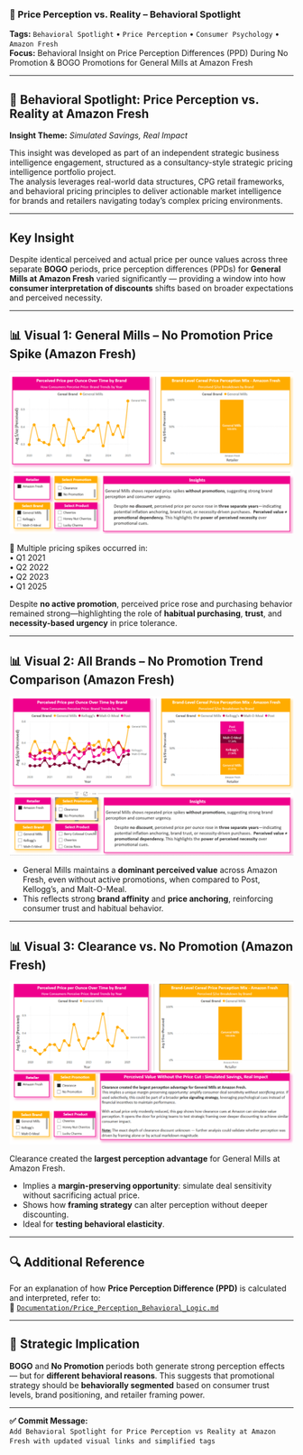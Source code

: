 ### 🧠 Price Perception vs. Reality – Behavioral Spotlight  
**Tags:** `Behavioral Spotlight` • `Price Perception` • `Consumer Psychology` • `Amazon Fresh`  
**Focus:** Behavioral Insight on Price Perception Differences (PPD) During No Promotion & BOGO Promotions for General Mills at Amazon Fresh

---

## 🧠 Behavioral Spotlight: Price Perception vs. Reality at Amazon Fresh

**Insight Theme:** *Simulated Savings, Real Impact*

This insight was developed as part of an independent strategic business intelligence engagement, structured as a consultancy-style strategic pricing intelligence portfolio project.  
The analysis leverages real-world data structures, CPG retail frameworks, and behavioral pricing principles to deliver actionable market intelligence for brands and retailers navigating today’s complex pricing environments.

---

## Key Insight

Despite identical perceived and actual price per ounce values across three separate **BOGO** periods, price perception differences (PPDs) for **General Mills at Amazon Fresh** varied significantly — providing a window into how **consumer interpretation of discounts** shifts based on broader expectations and perceived necessity.

---

## 📊 Visual 1: General Mills – No Promotion Price Spike (Amazon Fresh)

![Amazon Fresh - General Mills - No Promotion](/Images/AmazonFresh_GeneralMills_NoPromotion.png)

🔹 Multiple pricing spikes occurred in:  
• Q1 2021  
• Q2 2022  
• Q2 2023  
• Q1 2025  

Despite **no active promotion**, perceived price rose and purchasing behavior remained strong—highlighting the role of **habitual purchasing**, **trust**, and **necessity-based urgency** in price tolerance.

---

## 📊 Visual 2: All Brands – No Promotion Trend Comparison (Amazon Fresh)

![Amazon Fresh - All Brands - No Promotion](/Images/AmazonFresh_AllBrands_NoPromotion.png)

- General Mills maintains a **dominant perceived value** across Amazon Fresh, even without active promotions, when compared to Post, Kellogg’s, and Malt-O-Meal.
- This reflects strong **brand affinity** and **price anchoring**, reinforcing consumer trust and habitual behavior.

---

## 📊 Visual 3: Clearance vs. No Promotion (Amazon Fresh)

![Amazon Fresh - All Brands - Clearance](/Images/AmazonFresh_AllBrands_Clearance.png)

Clearance created the **largest perception advantage** for General Mills at Amazon Fresh.

- Implies a **margin-preserving opportunity**: simulate deal sensitivity without sacrificing actual price.
- Shows how **framing strategy** can alter perception without deeper discounting.
- Ideal for **testing behavioral elasticity**.

---

## 🔍 Additional Reference

For an explanation of how **Price Perception Difference (PPD)** is calculated and interpreted, refer to:  
📘 [`Documentation/Price_Perception_Behavioral_Logic.md`](../Documentation/Price_Perception_Behavioral_Logic.md)

---

## 🧠 Strategic Implication

**BOGO** and **No Promotion** periods both generate strong perception effects — but for **different behavioral reasons**. This suggests that promotional strategy should be **behaviorally segmented** based on consumer trust levels, brand positioning, and retailer framing power.

---

**✅ Commit Message:**  
`Add Behavioral Spotlight for Price Perception vs Reality at Amazon Fresh with updated visual links and simplified tags`
